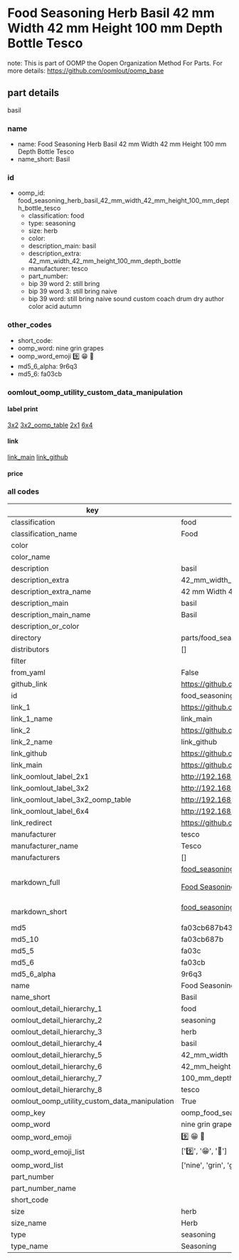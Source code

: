 # Food Seasoning Herb Basil 42 mm Width 42 mm Height 100 mm Depth Bottle Tesco  

note: This is part of OOMP the Oopen Organization Method For Parts. For more details: https://github.com/oomlout/oomp_base

##  part details
  



basil



### name
* name: Food Seasoning Herb Basil 42 mm Width 42 mm Height 100 mm Depth Bottle Tesco
* name_short: Basil
### id
* oomp_id: food_seasoning_herb_basil_42_mm_width_42_mm_height_100_mm_depth_bottle_tesco
  * classification: food
  * type: seasoning
  * size: herb
  * color: 
  * description_main: basil
  * description_extra: 42_mm_width_42_mm_height_100_mm_depth_bottle
  * manufacturer: tesco
  * part_number: 
  * bip 39 word 2: still bring
  * bip 39 word 3: still bring naive
  * bip 39 word: still bring naive sound custom coach drum dry author color acid autumn

### other_codes
* short_code: 
* oomp_word: nine grin grapes
* oomp_word_emoji :nine: :grin: :grapes:
* md5_6_alpha: 9r6q3
* md5_6: fa03cb






### oomlout_oomp_utility_custom_data_manipulation
#### label print
[3x2](http://192.168.1.245:1112/?label=oomp%209r6q3)
[3x2_oomp_table](http://192.168.1.108:1112/?label=oomp%209r6q3)
[2x1](http://192.168.1.242:1112/?label=oomp%209r6q3)
[6x4](http://192.168.1.55:1112/?label=oomp%209r6q3)    

#### link

[link_main](https://github.com/oomlout/oomlout_oomp_version_1_messy/tree/main/parts/food_seasoning_herb_basil_42_mm_width_42_mm_height_100_mm_depth_bottle_tesco) [link_github](https://github.com/oomlout/oomlout_oomp_version_1_messy/tree/main/parts/food_seasoning_herb_basil_42_mm_width_42_mm_height_100_mm_depth_bottle_tesco)                             

#### price







### all codes 
| key | value |  
| --- | --- |  
| classification | food |  
| classification_name | Food |  
| color |  |  
| color_name |  |  
| description | basil |  
| description_extra | 42_mm_width_42_mm_height_100_mm_depth_bottle |  
| description_extra_name | 42 mm Width 42 mm Height 100 mm Depth Bottle |  
| description_main | basil |  
| description_main_name | Basil |  
| description_or_color |   |  
| directory | parts/food_seasoning_herb_basil_42_mm_width_42_mm_height_100_mm_depth_bottle_tesco |  
| distributors | [] |  
| filter |  |  
| from_yaml | False |  
| github_link | https://github.com/oomlout/oomlout_oomp_part_src/tree/main/parts/food_seasoning_herb_basil_42_mm_width_42_mm_height_100_mm_depth_bottle_tesco |  
| id | food_seasoning_herb_basil_42_mm_width_42_mm_height_100_mm_depth_bottle_tesco |  
| link_1 | https://github.com/oomlout/oomlout_oomp_version_1_messy/tree/main/parts/food_seasoning_herb_basil_42_mm_width_42_mm_height_100_mm_depth_bottle_tesco |  
| link_1_name | link_main |  
| link_2 | https://github.com/oomlout/oomlout_oomp_version_1_messy/tree/main/parts/food_seasoning_herb_basil_42_mm_width_42_mm_height_100_mm_depth_bottle_tesco |  
| link_2_name | link_github |  
| link_github | https://github.com/oomlout/oomlout_oomp_version_1_messy/tree/main/parts/food_seasoning_herb_basil_42_mm_width_42_mm_height_100_mm_depth_bottle_tesco |  
| link_main | https://github.com/oomlout/oomlout_oomp_version_1_messy/tree/main/parts/food_seasoning_herb_basil_42_mm_width_42_mm_height_100_mm_depth_bottle_tesco |  
| link_oomlout_label_2x1 | http://192.168.1.242:1112/?label=oomp%209r6q3 |  
| link_oomlout_label_3x2 | http://192.168.1.245:1112/?label=oomp%209r6q3 |  
| link_oomlout_label_3x2_oomp_table | http://192.168.1.108:1112/?label=oomp%209r6q3 |  
| link_oomlout_label_6x4 | http://192.168.1.55:1112/?label=oomp%209r6q3 |  
| link_redirect | https://github.com/oomlout/oomlout_oomp_version_1_messy/tree/main/parts/food_seasoning_herb_basil_42_mm_width_42_mm_height_100_mm_depth_bottle_tesco |  
| manufacturer | tesco |  
| manufacturer_name | Tesco |  
| manufacturers | [] |  
| markdown_full | [food_seasoning_herb_basil_42_mm_width_42_mm_height_100_mm_depth_bottle_tesco](none)<br>[](none)<br>[Food Seasoning Herb Basil 42 Mm Width 42 Mm Height 100 Mm Depth Bottle Tesco](none)<br><br> |  
| markdown_short | [food_seasoning_herb_basil_42_mm_width_42_mm_height_100_mm_depth_bottle_tesco](none)<br><br> |  
| md5 | fa03cb687b43a870b29b4cfd25470eae |  
| md5_10 | fa03cb687b |  
| md5_5 | fa03c |  
| md5_6 | fa03cb |  
| md5_6_alpha | 9r6q3 |  
| name | Food Seasoning Herb Basil 42 mm Width 42 mm Height 100 mm Depth Bottle Tesco |  
| name_short | Basil |  
| oomlout_detail_hierarchy_1 | food |  
| oomlout_detail_hierarchy_2 | seasoning |  
| oomlout_detail_hierarchy_3 | herb |  
| oomlout_detail_hierarchy_4 | basil |  
| oomlout_detail_hierarchy_5 | 42_mm_width |  
| oomlout_detail_hierarchy_6 | 42_mm_height |  
| oomlout_detail_hierarchy_7 | 100_mm_depth |  
| oomlout_detail_hierarchy_8 | tesco |  
| oomlout_oomp_utility_custom_data_manipulation | True |  
| oomp_key | oomp_food_seasoning_herb_basil_42_mm_width_42_mm_height_100_mm_depth_bottle_tesco |  
| oomp_word | nine grin grapes |  
| oomp_word_emoji | :nine: :grin: :grapes: |  
| oomp_word_emoji_list | [':nine:', ':grin:', ':grapes:'] |  
| oomp_word_list | ['nine', 'grin', 'grapes'] |  
| part_number |  |  
| part_number_name |  |  
| short_code |  |  
| size | herb |  
| size_name | Herb |  
| type | seasoning |  
| type_name | Seasoning |  

